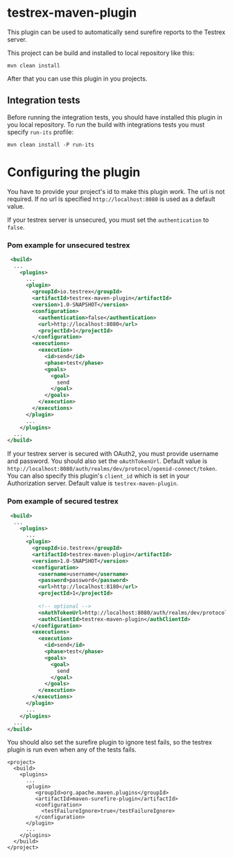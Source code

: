 # testrex-maven-plugin

This plugin can be used to automatically send surefire reports to the Testrex server.

This project can be build and installed to local repository like this:

```
mvn clean install
```

After that you can use this plugin in you projects.


## Integration tests
Before running the integration tests, you should have installed this plugin in you local repository.
To run the build with integrations tests you must specify `run-its` profile:

```
mvn clean install -P run-its
```

# Configuring the plugin

You have to provide your project's id to make this plugin work. The url is not required. If no url is specified
`http://localhost:8080` is used as a default value.

If your testrex server is unsecured, you must set the `authentication` to `false`.

### Pom example for unsecured testrex
```xml
 <build>
  ...
    <plugins>
      ...
      <plugin>
        <groupId>io.testrex</groupId>
        <artifactId>testrex-maven-plugin</artifactId>
        <version>1.0-SNAPSHOT</version>
        <configuration>
          <authentication>false</authentication>
          <url>http://localhost:8080</url>
          <projectId>1</projectId>
        </configuration>
        <executions>
          <execution>
            <id>send</id>
            <phase>test</phase>
            <goals>
              <goal>
                send
              </goal>
            </goals>
          </execution>
        </executions>
      </plugin>
      ...
    </plugins>
  ...
</build>
```

If your testrex server is secured with OAuth2, you must provide username and password. 
You should also set the `oAuthTokenUrl`. Default value is `http://localhost:8080/auth/realms/dev/protocol/openid-connect/token`.
You can also specify this plugin's `client_id` which is set in your Authorization server. Default value is `testrex-maven-plugin`.

### Pom example of secured testrex
```xml
 <build>
  ...
    <plugins>
      ...
      <plugin>
        <groupId>io.testrex</groupId>
        <artifactId>testrex-maven-plugin</artifactId>
        <version>1.0-SNAPSHOT</version>
        <configuration>
          <username>username</username>
          <password>password</password>
          <url>http://localhost:8180</url>
          <projectId>1</projectId>
          
          <!-- optional -->
          <oAuthTokenUrl>http://localhost:8080/auth/realms/dev/protocol/openid-connect/token</oAuthTokenUrl>
          <authClientId>testrex-maven-plugin</authClientId>
        </configuration>
        <executions>
          <execution>
            <id>send</id>
            <phase>test</phase>
            <goals>
              <goal>
                send
              </goal>
            </goals>
          </execution>
        </executions>
      </plugin>
      ...
    </plugins>
  ...
</build>
```
You should also set the surefire plugin to ignore test fails, so the testrex plugin is run even when any of the tests fails.

```
<project>
  <build>
    <plugins>
      ...
      <plugin>
         <groupId>org.apache.maven.plugins</groupId>
         <artifactId>maven-surefire-plugin</artifactId>
         <configuration>
           <testFailureIgnore>true</testFailureIgnore>
         </configuration>
      </plugin>
      ...
    </plugins>
  </build>
</project>
```